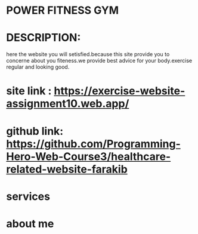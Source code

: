 # POWER FITNESS GYM
# DESCRIPTION: 
here the website you will setisfied.because this site provide you to concerne about you fiteness.we provide best advice for your body.exercise regular and looking good.
# site link : https://exercise-website-assignment10.web.app/
# github link: https://github.com/Programming-Hero-Web-Course3/healthcare-related-website-farakib
# services
# about me
